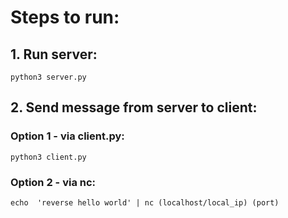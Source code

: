 # Steps to run:

## 1. Run server:
    python3 server.py

## 2. Send message from server to client:
### Option 1 - via client.py:
    python3 client.py

### Option 2 - via nc:
    echo  'reverse hello world' | nc (localhost/local_ip) (port)